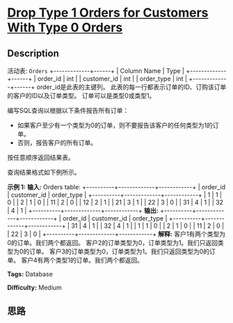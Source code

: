 # [Drop Type 1 Orders for Customers With Type 0 Orders][title]

## Description

活动表: `Orders`
            +-------------+------+    | Column Name | Type |    +-------------+------+    | order_id    | int  |     | customer_id | int  |    | order_type  | int  |     +-------------+------+    order_id是此表的主键列。    此表的每一行都表示订单的ID、订购该订单的客户的ID以及订单类型。    订单可以是类型0或类型1。    



编写SQL查询以根据以下条件报告所有订单：

  * 如果客户至少有一个类型为0的订单，则不要报告该客户的任何类型为1的订单。
  * 否则，报告客户的所有订单。

按任意顺序返回结果表。

查询结果格式如下例所示。



**示例 1:**
            **输入:**     Orders table:    +----------+-------------+------------+    | order_id | customer_id | order_type |    +----------+-------------+------------+    | 1        | 1           | 0          |    | 2        | 1           | 0          |    | 11       | 2           | 0          |    | 12       | 2           | 1          |    | 21       | 3           | 1          |    | 22       | 3           | 0          |    | 31       | 4           | 1          |    | 32       | 4           | 1          |    +----------+-------------+------------+    **输出:**     +----------+-------------+------------+    | order_id | customer_id | order_type |    +----------+-------------+------------+    | 31       | 4           | 1          |    | 32       | 4           | 1          |    | 1        | 1           | 0          |    | 2        | 1           | 0          |    | 11       | 2           | 0          |    | 22       | 3           | 0          |    +----------+-------------+------------+    **解释:**     客户1有两个类型为0的订单。我们两个都返回。    客户2的订单类型为0，订单类型为1。我们只返回类型为0的订单。    客户3的订单类型为0，订单类型为1。我们只返回类型为0的订单。    客户4有两个类型1的订单。我们两个都返回。    


**Tags:** Database

**Difficulty:** Medium

## 思路

[title]: https://leetcode-cn.com/problems/drop-type-1-orders-for-customers-with-type-0-orders
